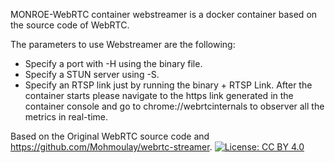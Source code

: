 MONROE-WebRTC container
webstreamer is a docker container based on the source code of WebRTC.

The parameters to use Webstreamer are the following:
- Specify a port with -H using the binary file.
- Specify a STUN server using -S.
- Specify an RTSP link just by running the binary + RTSP Link.
After the container starts please navigate to the https link generated in the container console and go to chrome://webrtcinternals to observer all the metrics in real-time.

Based on the Original WebRTC source code and https://github.com/Mohmoulay/webrtc-streamer.
[![License: CC BY 4.0](https://img.shields.io/badge/License-CC%20BY%204.0-lightgrey.svg)](https://creativecommons.org/licenses/by/4.0/)
